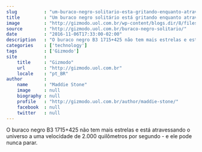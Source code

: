 ```yaml
---
slug          : "um-buraco-negro-solitario-esta-gritando-enquanto-atravessa-o-universo"
title         : "Um buraco negro solitário está gritando enquanto atravessa o universo"
image         : "http://gizmodo.uol.com.br/wp-content/blogs.dir/8/files/2016/11/buraco-negro-solitario.jpg"
source        : "http://gizmodo.uol.com.br/buraco-negro-solitario/"
date          : "2016-11-06T17:33:00-02:00"
description   : "O buraco negro B3 1715+425 não tem mais estrelas e está atravessando o universo a uma velocidade de 2.000 quilômetros por segundo - e ele pode nunca parar."
categories    : ['technology']
tags          : ['Gizmodo']
site          :
    title     : "Gizmodo"
    url       : "http://gizmodo.uol.com.br"
    locale    : "pt_BR"
author        :
    name      : "Maddie Stone"
    image     : null
    biography : null
    profile   : "http://gizmodo.uol.com.br/author/maddie-stone/"
    facebook  : null
    twitter   : null
---
```


O buraco negro B3 1715+425 não tem mais estrelas e está atravessando o universo a uma velocidade de 2.000 quilômetros por segundo - e ele pode nunca parar.
